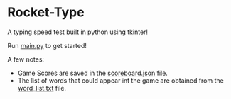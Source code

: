 # Rocket-Type

A typing speed test built in python using tkinter!

Run [main.py](main.py) to get started!

A few notes:
- Game Scores are saved in the [scoreboard.json](scoreboard.json) file.
- The list of words that could appear int the game are obtained from the [word_list.txt](word_list.txt) file.
